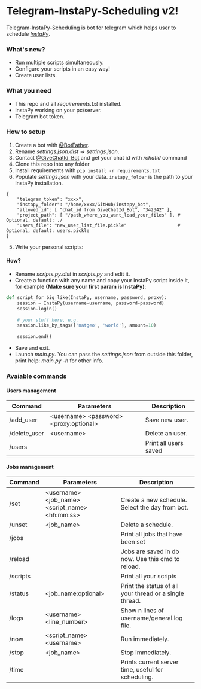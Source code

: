 # Telegram-InstaPy-Scheduling v2!
Telegram-InstaPy-Scheduling is bot for telegram which helps user to schedule [*InstaPy*](https://github.com/timgrossmann/InstaPy).

### What's new?
- Run multiple scripts simultaneously.
- Configure your scripts in an easy way!
- Create user lists.

### What you need
- This repo and all _requirements.txt_ installed.
- InstaPy working on your pc/server.
- Telegram bot token.

### How to setup
1. Create a bot with [@BotFather](https://telegram.me/BotFather).
2. Rename *settings.json.dist* => *settings.json*.
3. Contact [@GiveChatId_Bot](https://telegram.me/GiveChatId_Bot) and get your chat id with */chatid* command
1. Clone this repo into any folder
1. Install requirements with `pip install -r requirements.txt`
4. Populate *settings.json* with your data. `instapy_folder` is the path to your InstaPy installation.
```
{
    "telegram_token": "xxxx",
    "instapy_folder": "/home/xxxx/GitHub/instapy_bot",
    "allowed_id": [ "chat_id from GiveChatId_Bot", "342342" ],
    "project_path": [ "/path_where_you_want_load_your_files" ], # Optional, default: ./
    "users_file": "new_user_list_file.pickle"                   # Optional, default: users.pickle
}
```
5. Write your personal scripts:
#### How? 
- Rename *scripts.py.dist* in *scripts.py* and edit it.
- Create a function with any name and copy your InstaPy script inside it, for example **(Make sure your first param is InstaPy)**:
```python
def script_for_big_like(InstaPy, username, password, proxy):
    session = InstaPy(username=username, password=password)
    session.login()
    
    # your stuff here, e.g.
    session.like_by_tags(['natgeo', 'world'], amount=10)
    
    session.end()
```
- Save and exit.
- Launch *main.py*. You can pass the *settings.json* from outside this folder, print help: *main.py -h* for other info.

### Avaiable commands
#### Users management
| Command      | Parameters                                    | Description           |
|--------------|-----------------------------------------------|-----------------------|
| /add_user    | \<username\> \<password\> \<proxy:optional\>  | Save new user.        |
| /delete_user | \<username\>                                  | Delete an user.       |
| /users       |                                               | Print all users saved |

#### Jobs management
| Command  | Parameters                                             | Description                                      |
|----------|--------------------------------------------------------|--------------------------------------------------|
| /set     | \<username\> \<job_name\> \<script_name\> \<hh:mm:ss\> | Create a new schedule. Select the day from bot.  |
| /unset   | \<job_name\>                                           | Delete a schedule.                               |
| /jobs    |                                                        | Print all jobs that have been set                |
| /reload  |                                                        | Jobs are saved in db now. Use this cmd to reload.|
| /scripts |                                                        | Print all your scripts                           |
| /status  | \<job_name:optional\>                                  | Print the status of all your thread or a single thread.   |
| /logs    | \<username\> \<line_number\>                           | Show n lines of username/general.log file.       |
| /now     | \<script_name\> \<username\>                           | Run immediately.                                 |
| /stop    | \<job_name\>                                           | Stop immediately.                                |
| /time    |                                            | Prints current server time, useful for scheduling.                                |

